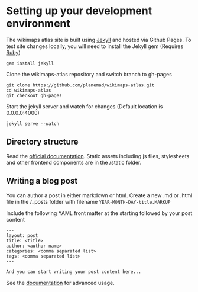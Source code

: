 # Setting up your development environment

The wikimaps atlas site is built using [Jekyll](http://jekyllrb.com/) and hosted via Github Pages. To test site changes locally, you will need to install the Jekyll gem (Requires [Ruby](http://gorails.com/setup/ubuntu/13.10))

    gem install jekyll

Clone the wikimaps-atlas repository and switch branch to gh-pages

    git clone https://github.com/planemad/wikimaps-atlas.git
    cd wikimaps-atlas
    git checkout gh-pages
    
Start the jekyll server and watch for changes (Default location is 0.0.0.0:4000)

    jekyll serve --watch
    
## Directory structure

Read the [official documentation](http://jekyllrb.com/docs/structure/). Static assets including js files, stylesheets and other frontend components are in the /static folder.

## Writing a blog post

You can author a post in either markdown or html. Create a new .md or .html file in the /_posts folder with filename `YEAR-MONTH-DAY-title.MARKUP`

Include the following YAML front matter at the starting followed by your post content

```
---
layout: post
title: <title>
author: <author name>
categories: <comma separated list>
tags: <comma separated list>
---

And you can start writing your post content here...
```

See the [documentation](http://jekyllrb.com/docs/posts/) for advanced usage.


